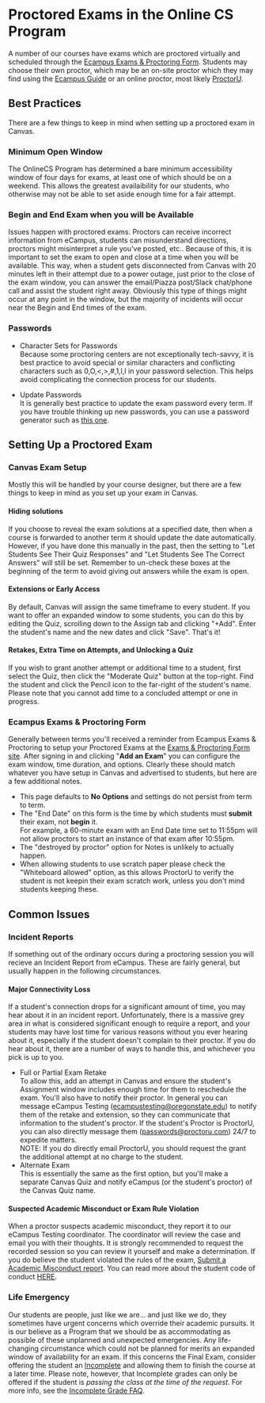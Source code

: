 # Proctored Exams in the Online CS Program

A number of our courses have exams which are proctored virtually and scheduled through the [Ecampus Exams & Proctoring Form](https://secure.oregonstate.edu/ecampus/proctoring/).  Students may choose their own proctor, which may be an on-site proctor which they may find using the [Ecampus Guide](https://ecampus.oregonstate.edu/services/proctoring/finding_proctor.htm) or an online proctor, most likely [ProctorU](https://www.proctoru.com/live-plus-resource-center).

## Best Practices

There are a few things to keep in mind when setting up a proctored exam in Canvas.

### Minimum Open Window  

The OnlineCS Program has determined a bare minimum accessibility window of four days for exams, at least one of which should be on a weekend.  This allows the greatest availaibility for our students, who otherwise may not be able to set aside enough time for a fair attempt.

### Begin and End Exam when you will be Available

Issues happen with proctored exams.  Proctors can receive incorrect information from eCampus, students can misunderstand directions, proctors might misinterpret a rule you've posted, etc..   Because of this, it is important to set the exam to open and close at a time when you will be available.  This way, when a student gets disconnected from Canvas with 20 minutes left in their attempt due to a power outage, just prior to the close of the exam window, you can answer the email/Piazza post/Slack chat/phone call and assist the student right away.  Obviously this type of things might occur at any point in the window, but the majority of incidents will occur near the Begin and End times of the exam.

### Passwords  

- Character Sets for Passwords  
Because some proctoring centers are not exceptionally tech-savvy, it is best practice to avoid special or similar characters and conflicting characters such as 0,O,\<,\>,\#,1,l,I in your password selection.  This helps avoid complicating the connection process for our students.

- Update Passwords  
  It is generally best practice to update the exam password every term.  If you have trouble thinking up new passwords, you can use a password generator such as [this one](https://passwordsgenerator.net/).

## Setting Up a Proctored Exam

### Canvas Exam Setup

Mostly this will be handled by your course designer, but there are a few things to keep in mind as you set up your exam in Canvas.

#### Hiding solutions

If you choose to reveal the exam solutions at a specified date, then when a course is forwarded to another term it should update the date automatically.  However, if you have done this manually in the past, then the setting to "Let Students See Their Quiz Responses" and "Let Students See The Correct Answers" will still be set.  Remember to un-check these boxes at the beginning of the term to avoid giving out answers while the exam is open.

#### Extensions or Early Access

By default, Canvas will assign the same timeframe to every student.  If you want to offer an expanded window to some students, you can do this by editing the Quiz, scrolling down to the Assign tab and clicking "\+Add".  Enter the student's name and the new dates and click "Save". That's it!

#### Retakes, Extra Time on Attempts, and Unlocking a Quiz

If you wish to grant another attempt or additional time to a student, first select the Quiz, then click the "Moderate Quiz" button at the top-right.  Find the student and click the Pencil icon to the far-right of the student's name.  Please note that you cannot add time to a concluded attempt or one in progress.

### Ecampus Exams & Proctoring Form

Generally between terms you'll received a reminder from Ecampus Exams & Proctoring to setup your Proctored Exams at the [Exams & Proctoring Form site](https://secure.oregonstate.edu/ecampus/proctoring/).  After signing in and clicking "**Add an Exam**" you can configure the exam window, time duration, and options.  Clearly these should match whatever you have setup in Canvas and advertised to students, but here are a few additional notes.

- This page defaults to **No Options** and settings do not persist from term to term.
- The "End Date" on this form is the time by which students must **submit** their exam, not **begin** it.  
For example, a 60-minute exam with an End Date time set to 11:55pm will not allow proctors to start an instance of that exam after 10:55pm.
- The "destroyed by proctor" option for Notes is unlikely to actually happen.
- When allowing students to use scratch paper please check the "Whiteboard allowed" option, as this allows ProctorU to verify the student is not keepin their exam scratch work, unless you don't mind students keeping these.

## Common Issues

### Incident Reports

If something out of the ordinary occurs during a proctoring session you will recieve an Incident Report from eCampus.  These are fairly general, but usually happen in the following circumstances.

#### Major Connectivity Loss

If a student's connection drops for a significant amount of time, you may hear about it in an incident report.  Unfortunately, there is a massive grey area in what is considered significant enough to require a report, and your students may have lost time for various reasons without you ever hearing about it, especially if the student doesn't complain to their proctor.  If you do hear about it, there are a number of ways to handle this, and whichever you pick is up to you.

- Full or Partial Exam Retake  
To allow this, add an attempt in Canvas and ensure the student's Assignment window includes enough time for them to reschedule the exam.  You'll also have to notify their proctor.  In general you can message eCampus Testing (ecampustesting@oregonstate.edu) to notify them of the retake and extension, so they can communicate that information to the student's proctor.  If the student's Proctor is ProctorU, you can also directly message them (passwords@proctoru.com) 24/7 to expedite matters.  
NOTE: If you do directly email ProctorU, you should request the grant the additional attempt at no charge to the student.
- Alternate Exam  
This is essentially the same as the first option, but you'll make a separate Canvas Quiz and notify eCampus (or the student's proctor) of the Canvas Quiz name.

#### Suspected Academic Misconduct or Exam Rule Violation

When a proctor suspects academic misconduct, they report it to our eCampus Testing coordinator.  The coordinator will review the case and email you with their thoughts.  It is strongly recommended to request the recorded session so you can review it yourself and make a determination.  If you do believe the student violated the rules of the exam, [Submit a Academic Misconduct report](https://cm.maxient.com/reportingform.php?OregonStateUniv&layout_id=6).  You can read more about the student code of conduct [HERE](https://studentlife.oregonstate.edu/studentconduct/academicmisconduct-faculty).

### Life Emergency

Our students are people, just like we are... and just like we do, they sometimes have urgent concerns which override their academic pursuits.  It is our believe as a Program that we should be as accommodating as possible of these unplanned and unexpected emergencies.  Any life-changing circumstance which could not be planned for merits an expanded window of availability for an exam.  If this concerns the Final Exam, consider offering the student an [Incomplete](https://registrar.oregonstate.edu/incomplete-grade-policy) and allowing them to finish the course at a later time.  Please note, however, that Incomplete grades can only be offered if the student is *passing the class at the time of the request*. For more info, see the [Incomplete Grade FAQ](https://registrar.oregonstate.edu/incomplete-grade-faqs-0).
